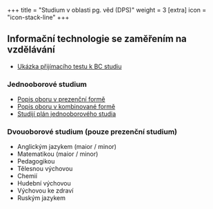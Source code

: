 +++
title = "Studium v oblasti pg. věd (DPS)"
weight = 3
[extra]
icon = "icon-stack-line"
+++

## Informační  technologie se zaměřením na vzdělávání

- [Ukázka přijímacího testu k BC studiu](@/uchazeci/bakalarske/test/index.md)

### Jednooborové studium

- [Popis oboru v prezenční formě][OPB1 detail]
- [Popis oboru v kombinované formě][OKB1 detail]
- [Studijí plán jednooborového studia][OB1 plan]

### Dvouoborové studium (pouze prezenční studium)

- Anglickým jazykem (maior / minor)
- Matematikou (maior / minor)
- Pedagogikou
- Tělesnou výchovou
- Chemií
- Hudební výchovou
- Výchovou ke zdraví
- Ruským jazykem

[OKB1 detail]: https://is.cuni.cz/studium/prijimacky/index.php?do=detail_obor&id_obor=24418
[OPB1 detail]: https://is.cuni.cz/studium/prijimacky/index.php?do=detail_obor&id_obor=24191
[OB1 plan]: https://is.cuni.cz/studium/predmety/index.php?do=prohl&fak=11410&oborplan=OB1IT20&rocnik=&graficky=1&b=Zobrazit
